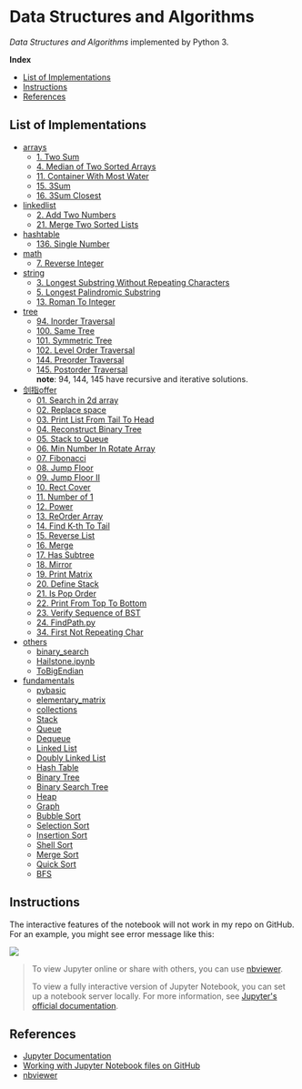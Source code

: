# Data Structures and Algorithms

*Data Structures and Algorithms* implemented by Python 3.

<!-- GFM-TOC -->

**Index**

- [List of Implementations](#list-of-implementations)
- [Instructions](#instructions)
- [References](#references)
  <!-- GFM-TOC -->

## List of Implementations

- [arrays](DSA/arrays)
  - [1. Two Sum](DSA/arrays/TwoSum.ipynb)
  - [4. Median of Two Sorted Arrays](DSA/arrays/FindMedianSortedArrays.ipynb)
  - [11. Container With Most Water](DSA/arrays/MaxArea.ipynb)
  - [15. 3Sum](DSA/arrays/ThreeSum.ipynb)
  - [16. 3Sum Closest](DSA/arrays/ThreeSumClosest.ipynb)
- [linkedlist](DSA/linkedlist)
  - [2. Add Two Numbers](DSA/linkedlist/AddTwoNums.ipynb)
  - [21. Merge Two Sorted Lists](DSA/linkedlist/MergeTwoSortedLists.ipynb)
- [hashtable](DSA/hashtable)
  - [136. Single Number](DSA/hashtable/SingleNum.ipynb)
- [math](DSA/math)
  - [7. Reverse Integer](DSA/math/ReverseInteger.ipynb)
- [string](DSA/string)
  - [3. Longest Substring Without Repeating Characters](DSA/string/lengthOfLongestSubstring.ipynb)
  - [5. Longest Palindromic Substring](DSA/string/longestPalindrome.ipynb)
  - [13. Roman To Integer](DSA/string/RomanToInteger.ipynb)
- [tree](DSA/tree)
  - [94. Inorder Traversal](DSA/tree/InorderTraversal.ipynb)
  - [100. Same Tree](DSA/tree/SameTree.ipynb)
  - [101. Symmetric Tree](DSA/tree/SymmetricTree.ipynb)
  - [102. Level Order Traversal](DSA/tree/LevelOrder.ipynb)
  - [144. Preorder Traversal](DSA/tree/PreorderTraversal.ipynb)
  - [145. Postorder Traversal](DSA/tree/PostorderTraversal.ipynb)   
    **note**: 94, 144, 145 have recursive and iterative solutions.
- [剑指offer](剑指offer)
  - [01. Search in 2d array](剑指offer/findin2darray.py)
  - [02. Replace space](剑指offer/replacespace.py)
  - [03. Print List From Tail To Head](剑指offer/printListFromTailToHead.py)
  - [04. Reconstruct Binary Tree](剑指offer/reConstructBinaryTree.py)
  - [05. Stack to Queue](剑指offer/stacktoqueue.py)
  - [06. Min Number In Rotate Array](剑指offer/minNumberInRotateArray.py)
  - [07. Fibonacci](剑指offer/Fibonacci.py)
  - [08. Jump Floor](剑指offer/jumpFloor.py)
  - [09. Jump Floor II](剑指offer/jumpFloorII.py)
  - [10. Rect Cover](剑指offer/rectCover.py)
  - [11. Number of 1](剑指offer/NumberOf1.py)
  - [12. Power](剑指offer/Power.py)
  - [13. ReOrder Array](剑指offer/reOrderArray.py)
  - [14. Find K-th To Tail](剑指offer/FindKthToTail.py)
  - [15. Reverse List](剑指offer/ReverseList.py)
  - [16. Merge](剑指offer/Merge.py)
  - [17. Has Subtree](剑指offer/HasSubtree.py)
  - [18. Mirror](剑指offer/Mirror.py)
  - [19. Print Matrix](剑指offer/printMatrix.py)
  - [20. Define Stack](剑指offer/DefineStack.py)
  - [21. Is Pop Order](剑指offer/IsPopOrder.py)
  - [22. Print From Top To Bottom](剑指offer/PrintFromTopToBottom.py)
  - [23. Verify Sequence of BST](剑指offer/VerifySquenceOfBST.py)
  - [24. FindPath.py](剑指offer/FindPath.py)
  - [34. First Not Repeating Char](剑指offer/FirstNotRepeatingChar.py)
- [others](DSA/others)
  - [binary_search](DSA/others/binary_search_demo.ipynb)
  - [Hailstone.ipynb](DSA/others/Hailstone.ipynb)
  - [ToBigEndian](DSA/others/ToBigEndian.py)
- [fundamentals](fundamentals)
  - [pybasic](fundamentals/pybasic.ipynb)
  - [elementary_matrix](fundamentals/elementary_matrix.ipynb)
  - [collections](fundamentals/collections.ipynb)
  - [Stack](fundamentals/Stack.ipynb)
  - [Queue](fundamentals/Queue.ipynb)
  - [Dequeue](fundamentals/Dequeue.ipynb)
  - [Linked List](fundamentals/LinkedList.ipynb)
  - [Doubly Linked List](fundamentals/DoublyLinkedList.ipynb)
  - [Hash Table](fundamentals/HashTable.ipynb)
  - [Binary Tree](fundamentals/BinaryTree.ipynb)
  - [Binary Search Tree](fundamentals/BST.ipynb)
  - [Heap](fundamentals/Heap.ipynb)
  - [Graph](fundamentals/Graph.ipynb)
  - [Bubble Sort](fundamentals/BubbleSort.py)
  - [Selection Sort](fundamentals/SelectionSort.py)
  - [Insertion Sort](fundamentals/InsertionSort.py)
  - [Shell Sort](fundamentals/ShellSort.py)
  - [Merge Sort](fundamentals/MergeSort.py)
  - [Quick Sort](fundamentals/QuickSort.py)
  - [BFS](fundamentals/bfs.py)
  

## Instructions

The interactive features of the notebook will not work in my repo on GitHub. For an example, you might see error message like this:

![](https://i.loli.net/2019/03/13/5c89078c71562.png)

> To view Jupyter online or share with others, you can use [nbviewer](https://nbviewer.jupyter.org/). 
>
> To view a fully interactive version of Jupyter Notebook, you can set up a notebook server locally.      For more information, see [Jupyter's official documentation](http://jupyter.readthedocs.io/en/latest/index.html).

## References

- [Jupyter Documentation](https://jupyter.readthedocs.io/en/latest/)
- [Working with Jupyter Notebook files on GitHub](https://help.github.com/en/articles/working-with-jupyter-notebook-files-on-github)
- [nbviewer](https://nbviewer.jupyter.org/)

